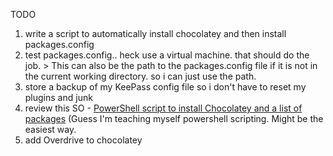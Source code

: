 TODO

1. write a script to automatically install chocolatey and then install packages.config
1. test packages.config.. heck use a virtual machine. that should do the job.  > This can also be the path to the packages.config file if it is not in the current working directory.
   so i can just use the path.
1. store a backup of my KeePass config file so i don't have to reset my plugins and junk
1. review this SO - [PowerShell script to install Chocolatey and a list of packages](https://stackoverflow.com/questions/48144104/powershell-script-to-install-chocolatey-and-a-list-of-packages) (Guess I'm teaching myself powershell scripting. Might be the easiest way.
1. add Overdrive to chocolatey 
